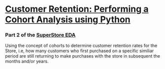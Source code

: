 # <ins>Customer Retention: Performing a Cohort Analysis using Python</ins>

### Part 2 of the [SuperStore EDA](https://github.com/WayneNyariroh/StoreSales_Analysis)

Using the concept of cohorts to determine customer retention rates for the Store, i.e, how many customers who first purchased on a specific similiar period are still returning to make purchases with the store in subsequent the months and/or years.
